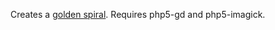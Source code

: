 Creates a [golden spiral](http://en.wikipedia.org/wiki/Golden_spiral "Golden spiral, Wikipedia").  Requires php5-gd and php5-imagick.

